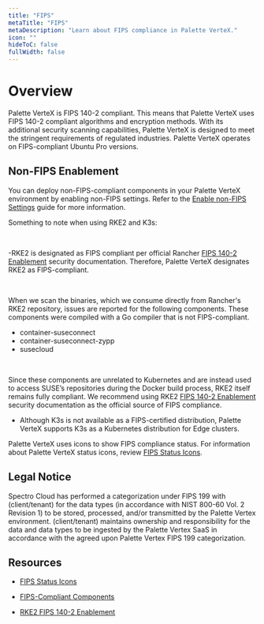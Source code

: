 ```yaml
---
title: "FIPS"
metaTitle: "FIPS"
metaDescription: "Learn about FIPS compliance in Palette VerteX."
icon: ""
hideToC: false
fullWidth: false
---
```


# Overview

Palette VerteX is FIPS 140-2 compliant. This means that Palette VerteX uses FIPS 140-2 compliant algorithms and encryption methods. With its additional security scanning capabilities, Palette VerteX is designed to meet the stringent requirements of regulated industries. Palette VerteX operates on FIPS-compliant Ubuntu Pro versions.


## Non-FIPS Enablement

You can deploy non-FIPS-compliant components in your Palette VerteX environment by enabling non-FIPS settings. Refer to the [Enable non-FIPS Settings](/vertex/system-management/enable-non-fips-settings) guide for more information.

<!-- When Palette VerteX consumes upstream binaries, it displays FIPS status based on the FIPS rating given to the third-party image.   -->


Something to note when using RKE2 and K3s:

<br />

<!-- - Palette VerteX uses compiled images directly from Rancher's RKE2 repository. Since some internal RKE2 components may not be FIPS-compliant, Palette displays RKE2 as a partially compliant layer.  -->

-RKE2 is designated as FIPS compliant per official  Rancher [FIPS 140-2 Enablement](https://docs.rke2.io/security/fips_support) security documentation. Therefore, Palette VerteX designates RKE2 as FIPS-compliant. 

  <br />
  
  When we scan the binaries, which we consume directly from Rancher's RKE2 repository, issues are reported for the following components. These components were compiled with a Go compiler that is not FIPS-compliant.

  - container-suseconnect
  - container-suseconnect-zypp
  - susecloud

  <br />

  Since these components are unrelated to Kubernetes and are instead used to access SUSE’s repositories during the Docker build process, RKE2 itself remains fully compliant. We recommend using RKE2 [FIPS 140-2 Enablement](https://docs.rke2.io/security/fips_support) security documentation as the official source of FIPS compliance.


<!-- Palette VerteX uses compiled images directly from Rancher's RKE2 repository. Since some internal RKE2 components may not be FIPS-compliant, Palette displays RKE2 as a partially compliant layer.  -->


- Although K3s is not available as a FIPS-certified distribution, Palette VerteX supports K3s as a Kubernetes distribution for Edge clusters.

Palette VerteX uses icons to show FIPS compliance status. For information about Palette VerteX status icons, review [FIPS Status Icons](/vertex/fips/fips-status-icons).


## Legal Notice

Spectro Cloud has performed a categorization under FIPS 199 with (client/tenant) for the data types (in accordance with NIST 800-60 Vol. 2 Revision 1) to be stored, processed, and/or transmitted by the Palette Vertex environment. (client/tenant) maintains ownership and responsibility for the data and data types to be ingested by the Palette Vertex SaaS in accordance with the agreed upon Palette Vertex FIPS 199 categorization.


## Resources

- [FIPS Status Icons](/vertex/fips/fips-status-icons)


- [FIPS-Compliant Components](/vertex/fips/fips-compliant-components) 


- [RKE2 FIPS 140-2 Enablement](https://docs.rke2.io/security/fips_support)
